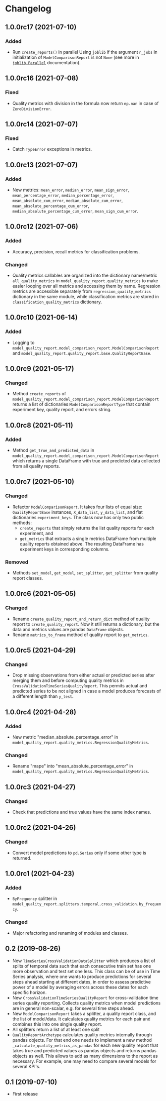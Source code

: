 # Changelog

## 1.0.0rc17 (2021-07-10)
### Added
- Run `create_reports()` in parallel Using `joblib` if the argument `n_jobs` in initialization of `ModelComparisonReport` is not `None` (see more in [`joblib.Parallel`](https://joblib.readthedocs.io/en/latest/generated/joblib.Parallel.html) documentation).

## 1.0.0rc16 (2021-07-08)
### Fixed
- Quality metrics with division in the formula now return `np.nan` in case of `ZeroDivisionError`. 

## 1.0.0rc14 (2021-07-07)
### Fixed
- Catch `TypeError` exceptions in metrics.

## 1.0.0rc13 (2021-07-07)
### Added
- New metrics: `mean_error`, `median_error`, `mean_sign_error`, `mean_percentage_error`, `median_percentage_error`, `mean_absolute_cum_error`, `median_absolute_cum_error`, `mean_absolute_percentage_cum_error`, `median_absolute_percentage_cum_error`, `mean_sign_cum_error`.

## 1.0.0rc12 (2021-07-06)
### Added
- Accuracy, precision, recall metrics for classification problems.
### Changed
- Quality metrics callables are organized into the dictionary name/metric `all_quality_metrics` in `model_quality_report.quality_metrics` to make easier looping over all metrics and accessing them by name. Regression metrics are accessible separately from `regression_quality_metrics` dictionary in the same module, while classification metrics are stored in `classification_quality_metrics` dictionary.

## 1.0.0rc10 (2021-06-14)
### Added
- Logging to `model_quality_report.model_comparison_report.ModelComparisonReport` and `model_quality_report.quality_report.base.QualityReportBase`.

## 1.0.0rc9 (2021-05-17)
### Changed
- Method `create_reports` of `model_quality_report.model_comparison_report.ModelComparisonReport` returns a list of dictionaries `ModelComparisonReportType` that contain experiment key, quality report, and errors string.

## 1.0.0rc8 (2021-05-11)
### Added
- Method `get_true_and_predicted_data` in `model_quality_report.model_comparison_report.ModelComparisonReport` which returns a single DataFrame with true and predicted data collected from all quality reports.

## 1.0.0rc7 (2021-05-10)
### Changed
- Refactor `ModelComparisonReport`. It takes four lists of equal size: `QualityReportBase` instances, `X_data_list`, `y_data_list`, and flat dictionaries `experiment_keys`. The class now has only two public methods:
  - `create_reports` that simply returns the list quality reports for each experiment, and
  - `get_metrics` that extracts a single metrics DataFrame from multiple quality reports obtained above. The resulting DataFrame has experiment keys in corresponding columns. 
### Removed
- Methods `set_model`, `get_model`, `set_splitter`, `get_splitter` from quality report classes.

## 1.0.0rc6 (2021-05-05)
### Changed
- Rename `create_quality_report_and_return_dict` method of quality report to `create_quality_report`. Now it still returns a dictionary, but the data and metrics values are pandas `DataFrame` objects.
- Rename `metrics_to_frame` method  of quality report to `get_metrics`.

## 1.0.0rc5 (2021-04-29)
### Changed
- Drop missing observations from either actual or predicted series after merging them and before computing quality metrics in `CrossValidationTimeSeriesQualityReport`. This permits actual and predicted series to be not aligned in case a model produces forecasts of a different length than `y_test`. 

## 1.0.0rc4 (2021-04-28)
### Added
- New metric "median_absolute_percentage_error" in `model_quality_report.quality_metrics.RegressionQualityMetrics`.
### Changed
- Rename "mape" into "mean_absolute_percentage_error" in `model_quality_report.quality_metrics.RegressionQualityMetrics`.

## 1.0.0rc3 (2021-04-27)
### Changed
- Check that predictions and true values have the same index names.

## 1.0.0rc2 (2021-04-26)
### Changed
- Convert model predictions to `pd.Series` only if some other type is returned.

## 1.0.0rc1 (2021-04-23)
### Added
- `ByFrequency` splitter in `model_quality_report.splitters.temporal.cross_validation.by_frequency`.
### Changed
- Major refactoring and renaming of modules and classes.

## 0.2 (2019-08-26)
- New `TimeSeriesCrossValidationDataSplitter` which produces a list of splits of temporal data such that each consecutive train set has one more observation and test set one less. This class can be of use in Time Series analysis, where one wants to produce predictions for several steps ahead starting at different dates, in order to assess predictive power of a model by averaging errors across these dates for each specific horizon.
- New `CrossValidationTimeSeriesQualityReport` for cross-validation time series quality reporting. Collects quality metrics when model predictions are in general non-scalar, e.g. for several time steps ahead.
- New `ModelComparisonReport` takes a splitter, a quality report class, and the list of model/data. It calculates quality metrics for each pair and combines this into one single quality report.
- All splitters return a list of at least one split
- `QualityReportArchetype` calculates quality metrics internally through pandas objects. For that end one needs to implement a new method `_calculate_quality_metrics_as_pandas` for each new quality report that takes true and predicted values as pandas objects and returns pandas objects as well. This allows to add as many dimensions to the report as necessary. For example, one may need to compare several models for several KPI's.

## 0.1 (2019-07-10)
- First release
